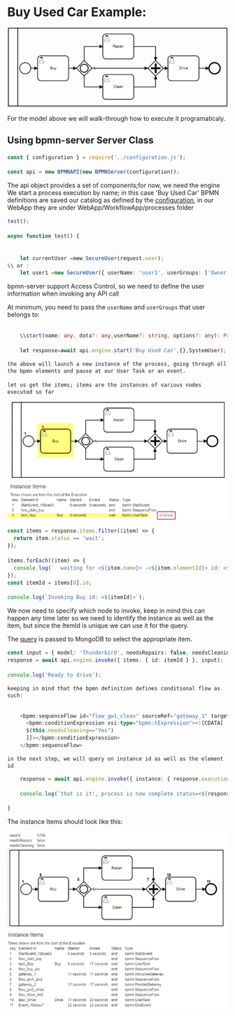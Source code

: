 # Buy Used Car Example:

![Image description](buyUsedCar.png)

For the model above we will walk-through how to execute it programaticaly.

## Using bpmn-server Server Class

```ts
const { configuration } = require('../configuration.js');

const api = new BPMNAPI(new BPMNServer(configuration));
```

The api object provides a set of components;for now, we need the engine
We start a process execution by name; in this case 'Buy Used Car'
BPMN definitions are saved our catalog as defined by the [configuration](../setup.md), in our WebApp they are under WebApp/WorkflowApp/processes folder

```ts
test();

async function test() {


    let currentUser =new SecureUser(request.user);
\\ or :
    let user1 =new SecureUser({ userName: 'user1', userGroups: ['Owner', 'Others']});

```

bpmn-server support Access Control, so we need to define the user information when invoking any API call

At minimum, you need to pass the `userName` and `userGroups` that user belongs to:

```ts

    \\start(name: any, data?: any,userName?: string, options?: any): Promise<IExecution>;

    let response=await api.engine.start('Buy Used Car',{},SystemUser);

```

    the above will launch a new instance of the process, going through all the bpmn elements and pause at our User Task or an event.

    let us get the items; items are the instances of various nodes executed so far

![status](BuyCar-web2br.png)

```ts
const items = response.items.filter((item) => {
  return item.status == 'wait';
});

items.forEach((item) => {
  console.log(`  waiting for <${item.name}> -<${item.elementId}> id: <${item.id}> `);
});
const itemId = items[0].id;

console.log(`Invoking Buy id: <${itemId}>`);
```

We now need to specify which node to invoke, keep in mind this can happen any time later
so we need to identify the instance as well as the item, but since the ItemId is unique we can use it for the query.

The [query](../data.md) is passed to MongoDB to select the appropriate item.

```ts
const input = { model: 'Thunderbird', needsRepairs: false, needsCleaning: false };
response = await api.engine.invoke({ items: { id: itemId } }, input);

console.log('Ready to drive');
```

    keeping in mind that the bpmn definition defines conditional flow as such:

```ts

    <bpmn:sequenceFlow id="flow_gw1_clean" sourceRef="gateway_1" targetRef="task_clean">
      <bpmn:conditionExpression xsi:type="bpmn:tExpression"><![CDATA[
      $(this.needsCleaning=="Yes")
      ]]></bpmn:conditionExpression>
    </bpmn:sequenceFlow>

```

    in the next step, we will query on instance id as well as the element id

```ts
    response = await api.engine.invoke({ instance: { response.execution.id }, items: {elementId: 'task_Drive' }});

    console.log(`that is it!, process is now complete status=<${response.execution.status}>`)

}

```

The instance Items should look like this:

![Completed Process](buyUsedCarWithItems.png)
